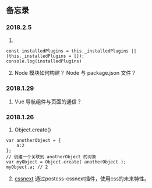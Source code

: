 ## 备忘录  

### 2018.2.5
1. 
```
const installedPlugins = this._installedPlugins || (this._installedPlugins = []); 
console.log(installedPlugins)
```

2. Node 模块如何构建？
Node 与 package.json 文件？

### 2018.1.29 
1. Vue 导航组件与页面的通信？

### 2018.1.26
1. Object.create()  
```
var anotherObject = {
    a:2
};
// 创建一个关联到 anotherObject 的对象
var myObject = Object.create( anotherObject );
myObject.a; // 2
```
2. [cssnext](https://cssnext.io/) 通过postcss-cssnext插件，使用css的未来特性。